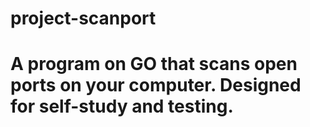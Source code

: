 # project-scanport
# A program on GO that scans open ports on your computer. Designed for self-study and testing.
